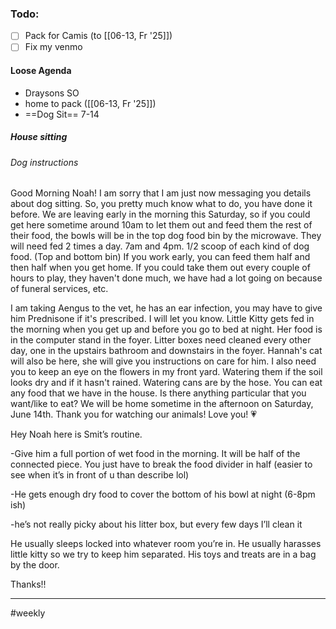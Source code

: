 ### Todo:
- [ ] Pack for Camis (to [[06-13, Fr '25]])
- [ ] Fix my venmo
#### Loose Agenda
- Draysons SO
- home to pack ([[06-13, Fr '25]])
- ==Dog Sit== 7-14
##### House sitting
###### Dog instructions
Good Morning Noah! 
I am  sorry that I am just now messaging you details about dog sitting. 
So, you pretty much know what to do, you have done it before. 
We are leaving early in the morning this Saturday, so if you could get here sometime around 10am to let them out and feed them the rest of their food, the bowls will be in the top dog food bin by the microwave. 
They will need fed 2 times a day. 
7am and 4pm. 1/2 scoop of each kind of dog food. (Top and bottom bin)
If you work early, you can feed them half and then half when you get home. 
If you could take them out every couple of hours to play, they haven't done much, we have had a lot going on because of funeral services, etc. 

I am taking Aengus to the vet, he has an ear infection, you may have to give him Prednisone if it's 
prescribed. I will let you know. 
Little Kitty gets fed in the morning when you get up and before you go to bed at night. Her food is in the computer stand in the foyer. 
Litter boxes need cleaned every other day, one in the upstairs bathroom and downstairs in the foyer. 
Hannah's cat will also be here, she will give you instructions on care for him. 
I also need you to keep an eye on the 
flowers in my front yard. Watering them if the soil looks dry and if it
 hasn't rained. Watering cans are by the hose. 
You can eat any food that we have in the house. 
Is there anything particular that you want/like to eat? 
We will be home sometime in the afternoon on Saturday, June 14th. 
Thank you for watching our animals! 
Love you! 💗 

Hey Noah here is Smit’s routine. 

-Give him a full portion of wet food in the morning. It will be half of the connected piece. You just have to break the food divider in half (easier to see when it’s in front of u than describe lol)

-He gets enough dry food to cover the bottom of his bowl at night (6-8pm ish)

-he’s not really picky about his litter box, but every few days I’ll clean it 


He usually sleeps locked into whatever room you’re in. He usually harasses little kitty so we try to keep him separated. His toys and treats are in a bag by the door. 

Thanks!!

---
#weekly